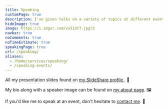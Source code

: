 ```yaml
---
title: Speaking
customPage: true
description: I've given talks on a variety of topics at different events. 💬️
hideImage: true
image: https://i.imgur.com/vv51StT.jpg?2
navbar: true
noComments: true
noTimeEstimate: true
speakingPage: true
url: /speaking/
aliases:
  - /home/services/speaking/
  - /speaking-events/
---
```


All my presentation slides found on <a href="https://www.slideshare.net/fvcproductions" target="_blank" rel="noopener">my SlideShare profile <i class="fab fa-slideshare"></i></a>. 📎

My bio along with a speaker image can be found on [my about page](/about/#bio). 🖼️

If you'd like me to speak at an event, don't hesitate to [contact me](/contact). 📨
